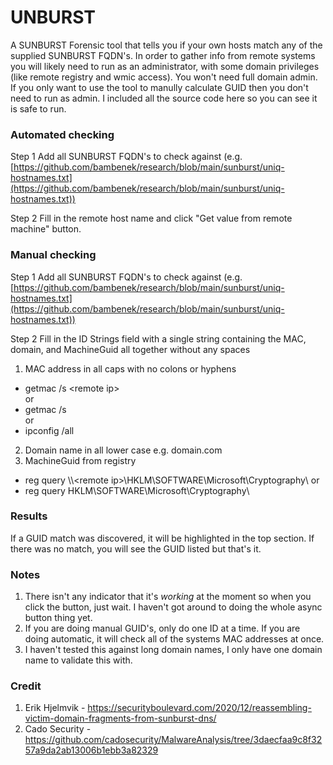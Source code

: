 # UNBURST

A SUNBURST Forensic tool that tells you if your own hosts match any of the supplied SUNBURST FQDN's.
In order to gather info from remote systems you will likely need to run as an administrator, with some domain privileges (like remote registry and wmic access).  You won't need full domain admin.
<br>If you only want to use the tool to manully calculate GUID then you don't need to run as admin. I included all the source code here so you can see it is safe to run.

### Automated checking
Step 1
Add all SUNBURST FQDN's to check against (e.g. [https://github.com/bambenek/research/blob/main/sunburst/uniq-hostnames.txt](https://github.com/bambenek/research/blob/main/sunburst/uniq-hostnames.txt))

Step 2
Fill in the remote host name and click "Get value from remote machine" button. 

### Manual checking
Step 1
Add all SUNBURST FQDN's to check against (e.g. [https://github.com/bambenek/research/blob/main/sunburst/uniq-hostnames.txt](https://github.com/bambenek/research/blob/main/sunburst/uniq-hostnames.txt))

Step 2
Fill in the ID Strings field with a single string containing the MAC, domain, and MachineGuid all together without any spaces

1. MAC address in all caps with no colons or hyphens
  - getmac /s \<remote ip\>
  <br>or
  - getmac /s
  <br>or
  - ipconfig /all
2. Domain name in all lower case e.g. domain.com
3. MachineGuid from registry
  - reg query \\\\\<remote ip\>\\HKLM\SOFTWARE\\Microsoft\\Cryptography\\
  or
  - reg query HKLM\\SOFTWARE\\Microsoft\\Cryptography\\

### Results
If a GUID match was discovered, it will be highlighted in the top section. If there was no match, you will see the GUID listed but that's it.

### Notes
1. There isn't any indicator that it's *working* at the moment so when you click the button, just wait. I haven't got around to doing the whole async button thing yet.
2. If you are doing manual GUID's, only do one ID at a time. If you are doing automatic, it will check all of the systems MAC addresses at once.
3. I haven't tested this against long domain names, I only have one domain name to validate this with.

### Credit
1. Erik Hjelmvik - https://securityboulevard.com/2020/12/reassembling-victim-domain-fragments-from-sunburst-dns/
2. Cado Security - https://github.com/cadosecurity/MalwareAnalysis/tree/3daecfaa9c8f3257a9da2ab13006b1ebb3a82329
